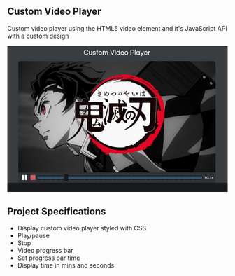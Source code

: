 ## Custom Video Player

Custom video player using the HTML5 video element and it's JavaScript API with a custom design

![Screenshot](img/video.png)

## Project Specifications

- Display custom video player styled with CSS
- Play/pause
- Stop
- Video progress bar
- Set progress bar time
- Display time in mins and seconds
